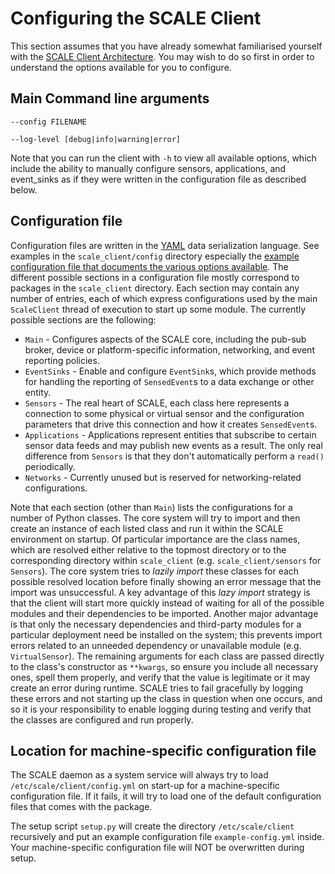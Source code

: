 # Configuring the SCALE Client

This section assumes that you have already somewhat familiarised yourself with the [SCALE Client Architecture](ARCHITECTURE.md).  You may wish to do so first in order to understand the options available for you to configure.

## Main Command line arguments
```
--config FILENAME

--log-level [debug|info|warning|error]
```

Note that you can run the client with `-h` to view all available options, which include the ability to manually configure sensors, applications, and event_sinks as if they were written in the configuration file as described below.


## Configuration file
Configuration files are written in the [YAML](http://www.yaml.org/start.html) data serialization language.
See examples in the `scale_client/config` directory especially the [example configuration file that documents the various options available](../scale_client/config/example_config.yml).
The different possible sections in a configuration file mostly correspond to packages in the `scale_client` directory.
Each section may contain any number of entries, each of which express configurations used by the main `ScaleClient` thread of execution
to start up some module.
The currently possible sections are the following:

* `Main` - Configures aspects of the SCALE core, including the pub-sub broker, device or platform-specific information, networking, and event reporting policies.
* `EventSinks` - Enable and configure `EventSink`s, which provide methods for handling the reporting of `SensedEvent`s to a data exchange or other entity.
* `Sensors` - The real heart of SCALE, each class here represents a connection to some physical or virtual sensor and the configuration parameters that drive this connection and how it creates `SensedEvent`s.
* `Applications` - Applications represent entities that subscribe to certain sensor data feeds and may publish new events as a result.  The only real difference from `Sensors` is that they don't automatically perform a `read()` periodically.
* `Networks` - Currently unused but is reserved for networking-related configurations.

Note that each section (other than `Main`) lists the configurations for a number of Python classes.  The core system will try to import and then create an instance of each listed class and run it within the SCALE environment on startup.
Of particular importance are the class names, which are resolved either relative to the topmost directory or to the corresponding directory within `scale_client` (e.g. `scale_client/sensors` for `Sensors`).
The core system tries to *lazily import* these classes for each possible resolved location before finally showing an error message that the import was unsuccessful.
A key advantage of this *lazy import* strategy is that the client will start more quickly instead of waiting for all of the possible modules and their dependencies to be imported.
Another major advantage is that only the necessary dependencies and third-party modules for a particular deployment need be installed on the system; this prevents import errors related to an unneeded dependency or unavailable module (e.g. `VirtualSensor`).
The remaining arguments for each class are passed directly to the class's constructor as `**kwargs`, so ensure you include all necessary ones, spell them properly, and verify that the value is legitimate or it may create an error during runtime.  SCALE tries to fail gracefully by logging these errors and not starting up the class in question when one occurs, and so it is your responsibility to enable logging during testing and verify that the classes are configured and run properly.


## Location for machine-specific configuration file

The SCALE daemon as a system service will always try to load `/etc/scale/client/config.yml` on start-up for a machine-specific configuration file. If it fails, it will try to load one of the default configuration files that comes with the package.

The setup script `setup.py` will create the directory `/etc/scale/client` recursively and put an example configuration file `example-config.yml` inside. Your machine-specific configuration file will NOT be overwritten during setup.
